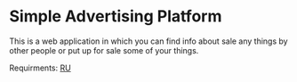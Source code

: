 # Simple Advertising Platform

This is a web application in which you can find info about sale any things by other people or put up for sale some of your things.

Requirments: [RU](./Documents/SRS.md)
